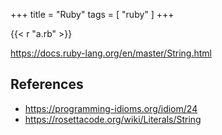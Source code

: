 +++
title = "Ruby"
tags = [ "ruby" ]
+++

{{< r "a.rb" >}}

<https://docs.ruby-lang.org/en/master/String.html>

## References

- <https://programming-idioms.org/idiom/24>
- <https://rosettacode.org/wiki/Literals/String>
